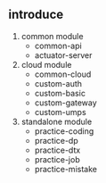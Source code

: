 ## introduce

1. common module
    - common-api
    - actuator-server
2. cloud module
    - common-cloud
    - custom-auth
    - custom-basic
    - custom-gateway
    - custom-umps
3. standalone module
    - practice-coding
    - practice-dp
    - practice-dtx
    - practice-job
    - practice-mistake
